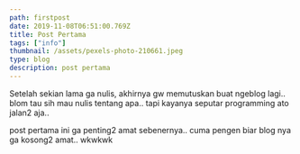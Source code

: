 ```yaml
---
path: firstpost
date: 2019-11-08T06:51:00.769Z
title: Post Pertama
tags: ["info"]
thumbnail: /assets/pexels-photo-210661.jpeg
type: blog
description: post pertama
---
```


Setelah sekian lama ga nulis, akhirnya gw memutuskan buat ngeblog lagi.. blom tau sih mau nulis tentang apa.. tapi kayanya seputar programming ato jalan2 aja..

post pertama ini ga penting2 amat sebenernya.. cuma pengen biar blog nya ga kosong2 amat.. wkwkwk
